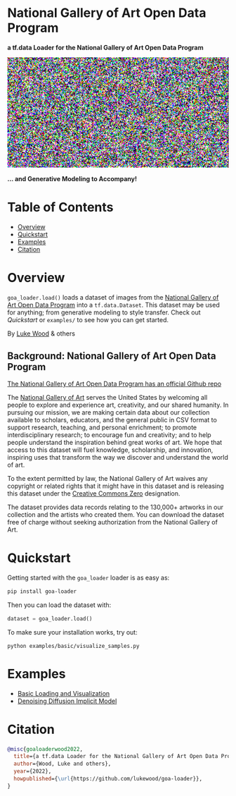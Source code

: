 # National Gallery of Art Open Data Program

__a tf.data Loader for the National Gallery of Art Open Data Program__

![Demo image](examples/ddim/media/learning.gif)

__... and Generative Modeling to Accompany!__

# Table of Contents

- [Overview](#Overview)
- [Quickstart](#Quickstart)
- [Examples](#Examples)
- [Citation](#Citation)

# Overview

`goa_loader.load()` loads a dataset of images from the
[National Gallery of Art Open Data Program](https://github.com/NationalGalleryOfArt/opendata)
into a `tf.data.Dataset`.
This dataset may be used for anything; from generative modeling to style transfer.
Check out _Quickstart_ or `examples/` to see how you can get started.

By [Luke Wood](https://lukewood.xyz) & others

## Background: National Gallery of Art Open Data Program

[The National Gallery of Art Open Data Program has an official Github repo](https://github.com/NationalGalleryOfArt/opendata)

The [National Gallery of Art](https://www.nga.gov) serves the United States by welcoming all people to explore and experience art, creativity, and our shared humanity. In pursuing our mission, we are making certain data about our collection available to scholars, educators, and the general public in CSV format to support research, teaching, and personal enrichment; to promote interdisciplinary research; to encourage fun and creativity; and to help people understand the inspiration behind great works of art. We hope that access to this dataset will fuel knowledge, scholarship, and innovation, inspiring uses that transform the way we discover and understand the world of art.

To the extent permitted by law, the National Gallery of Art waives any copyright or related rights that it might have in this dataset and is releasing this dataset under the [Creative Commons Zero](https://creativecommons.org/publicdomain/zero/1.0/) designation.

The dataset provides data records relating to the 130,000+ artworks in our collection and the artists who created them.  You can download the dataset free of charge without seeking authorization from the National Gallery of Art.  


# Quickstart

Getting started with the `goa_loader` loader is as easy as:

```bash
pip install goa-loader
```

Then you can load the dataset with:

```python
dataset = goa_loader.load()
```

To make sure your installation works, try out:

```
python examples/basic/visualize_samples.py
```

# Examples

- [Basic Loading and Visualization](examples/basic)
- [Denoising Diffusion Implicit Model](examples/ddim)

# Citation

```bibtex
@misc{goaloaderwood2022,
  title={a tf.data Loader for the National Gallery of Art Open Data Program},
  author={Wood, Luke and others},
  year={2022},
  howpublished={\url{https://github.com/lukewood/goa-loader}},
}
```
